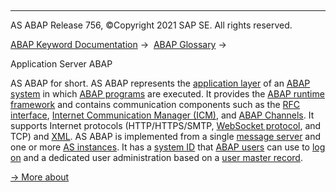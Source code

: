   

* * *

AS ABAP Release 756, ©Copyright 2021 SAP SE. All rights reserved.

[ABAP Keyword Documentation](javascript:call_link\('abenabap.htm'\)) →  [ABAP Glossary](javascript:call_link\('abenabap_glossary.htm'\)) → 

Application Server ABAP

AS ABAP for short. AS ABAP represents the [application layer](javascript:call_link\('abenapplication_layer_glosry.htm'\) "Glossary Entry") of an [ABAP system](javascript:call_link\('abenabap_system_glosry.htm'\) "Glossary Entry") in which [ABAP programs](javascript:call_link\('abenabap_program_glosry.htm'\) "Glossary Entry") are executed. It provides the [ABAP runtime framework](javascript:call_link\('abenabap_runtime_frmwk_glosry.htm'\) "Glossary Entry") and contains communication components such as the [RFC interface](javascript:call_link\('abenrfc_interface_glosry.htm'\) "Glossary Entry"), [Internet Communication Manager (ICM)](javascript:call_link\('abeninternet_con_man_glosry.htm'\) "Glossary Entry"), and [ABAP Channels](javascript:call_link\('abenabap_channel_glosry.htm'\) "Glossary Entry"). It supports Internet protocols (HTTP/HTTPS/SMTP, [WebSocket protocol](javascript:call_link\('abenwsp_glosry.htm'\) "Glossary Entry"), and TCP) and [XML](javascript:call_link\('abenxml_glosry.htm'\) "Glossary Entry"). AS ABAP is implemented from a single [message server](javascript:call_link\('abenmessage_server_glosry.htm'\) "Glossary Entry") and one or more [AS instances](javascript:call_link\('abenas_instance_glosry.htm'\) "Glossary Entry"). It has a [system ID](javascript:call_link\('abensystem_id_glosry.htm'\) "Glossary Entry") that [ABAP users](javascript:call_link\('abenabap_user_glosry.htm'\) "Glossary Entry") can use to [log on](javascript:call_link\('abenlogon_glosry.htm'\) "Glossary Entry") and a dedicated user administration based on a [user master record](javascript:call_link\('abenuser_master_record_glosry.htm'\) "Glossary Entry").

[→ More about](javascript:call_link\('abenorganization_of_modules.htm'\))